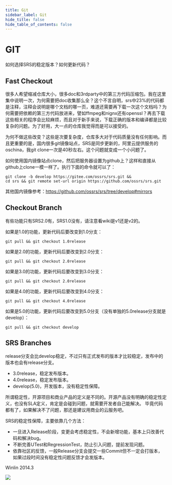 ```yaml
---
title: Git
sidebar_label: Git
hide_title: false
hide_table_of_contents: false
---
```


# GIT

如何选择SRS的稳定版本？如何更新代码？

## Fast Checkout

很多人希望缩减仓库大小，很多doc和3rdparty中的第三方代码压缩包。我在这里集中说明一次，为何需要把doc收集那么全？这个不言自明，srs中23%的代码都是注释，注释会说明是哪个文档的哪一页，难道还需要再下载一次这个文档吗？为何需要把依赖的第三方代码放进来，譬如ffmpeg和nignx还有openssl？再去下载这些相关的程序会比较麻烦，而且对于新手来说，下载正确的版本和编译都是比较复杂的问题。为了好用，大一点的仓库我觉得而是可以接受的。

为何不做这些改变？这些是次要复杂度，仓库多大对于代码质量没有任何影响。而且更重要的是，国内很多git镜像站点，SRS是同步更新的，阿里云提供服务的oschina，我git clone一次是40秒左右。这个问题就变成一个小问题了。

如何使用国内镜像站点clone，然后把服务器设置为github上？这样和直接从github上clone一模一样了。执行下面的命令就可以了：

```
git clone -b develop https://gitee.com/ossrs/srs.git && 
cd srs && git remote set-url origin https://github.com/ossrs/srs.git
```

其他国内镜像参考：https://github.com/ossrs/srs/tree/develop#mirrors

## Checkout Branch

有些功能只有SRS2.0有，SRS1.0没有，请注意看wiki是v1还是v2的。

如果是1.0的功能，更新代码后要改变到1.0分支：

```
git pull && git checkout 1.0release
```

如果是2.0的功能，更新代码后要改变到2.0分支：

```
git pull && git checkout 2.0release
```

如果是3.0的功能，更新代码后要改变到3.0分支：

```
git pull && git checkout 2.0release
```

如果是4.0的功能，更新代码后要改变到4.0分支：

```
git pull && git checkout 4.0release
```

如果是5.0的功能，更新代码后要改变到5.0分支（没有单独的5.0release分支就是develop）：

```
git pull && git checkout develop
```

## SRS Branches

release分支会比develop稳定，不过只有正式发布的版本才比较稳定，发布中的版本也会有release分支。

* 3.0release，稳定发布版本。
* 4.0release，稳定发布版本。
* develop(5.0)，开发版本，没有稳定性保障。

所谓稳定性，开源项目和商业产品的定义是不同的。开源产品没有明确的稳定性定义，也没有SLA定义，肯定是会碰到问题，就需要开发者自己能解决。
毕竟代码都有了，如果解决不了问题，那还是建议用商业的云服务吧。

SRS的稳定性保障，主要依靠几个方法：

* 一旦进入Release阶段，变更会考虑稳定性，不会新增功能，基本上只改善代码和解决bug。
* 不断完善UTest和RegressionTest，防止引入问题，提前发现问题。
* 依靠社区的反馈，一般Release分支会提交一些Commit但不一定会打版本，如果过段时间没有稳定性问题反馈才会发版本。

Winlin 2014.3

![](https://ossrs.net/gif/v1/sls.gif?site=ossrs.net&path=/lts/doc/zh/v6/git)


